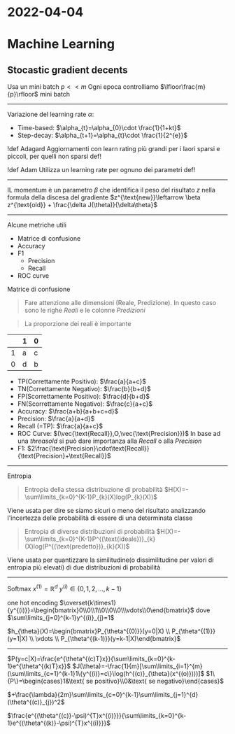 # 2022-04-04
# Machine Learning
## Stocastic gradient decents
Usa un mini batch $p<<m$
Ogni epoca controlliamo $\lfloor\frac{m}{p}\rfloor$ mini batch

---

Variazione del learning rate $\alpha$:

- Time-based: $\alpha_{t}=\alpha_{0}\cdot \frac{1}{1+kt}$
- Step-decay: $\alpha_{t+1}=\alpha_{t}\cdot \frac{1}{2^{e}}$

!def Adagard
Aggiornamenti con learn rating più grandi per i laori sparsi e piccoli, per quelli non sparsi
def!

!def Adam
Utilizza un learning rate per ognuno dei parametri
def!

---

IL momentum è un parametro $\beta$ che identifica il peso del risultato $z$ nella formula della discesa del gradiente
$z^{\text{new}}\leftarrow \beta z^{\text{old}} + \frac{\delta J(\theta)}{\delta\theta}$

---

Alcune metriche utili

- Matrice di confusione
- Accuracy
- F1
  - Precision
  - Recall
- ROC curve

Matrice di confusione

> Fare attenzione alle dimensioni (Reale, Predizione).
> In questo caso sono le righe *Reali* e le colonne *Predizioni*

> La proporzione dei reali è importante

|   | 1 | 0 |
| - | - | - |
| 1 | a | c |
| 0 | d | b |

- TP(Correttamente Positivo): $\frac{a}{a+c}$
- TN(Correttamente Negativo): $\frac{b}{b+d}$
- FP(Scorrettamente Positivo): $\frac{d}{b+d}$
- FN(Scorrettamente Negativo): $\frac{c}{a+c}$
- Accuracy: $\frac{a+b}{a+b+c+d}$
- Precision: $\frac{a}{a+d}$
- Recall (=TP): $\frac{a}{a+c}$
- ROC Curve: $(\vec{\text{Recall}},O,\vec{\text{Precision}})$
  In base ad una *threasold* si può dare importanza alla *Recall* o alla *Precision*
- F1: $2\frac{\text{Precision}\cdot\text{Recall}}{\text{Precision}+\text{Recall}}$

---

Entropia

> Entropia della stessa distribuzione di probabilità
> $H(X)=-\sum\limits_{k=0}^{K-1}P_{k}(X)log(P_{k}(X))$

Viene usata per dire se siamo sicuri o meno del risultato analizzando l'incertezza delle probabilità di essere di una determinata classe

> Entropia di diverse distribuzioni di probabilità
> $H(X)=-\sum\limits_{k=0}^{K-1}P^{(\text{ideale})}_{k}(X)log(P^{(\text{predetto})}_{k}(X))$

Viene usata per quantizzare la similitudine(o dissimilitudine per valori di entropia più elevati) di due distribuzioni di probabilità

---

Softmax
$x^{(1)}=\mathbb{R}^{d}$
$y^{(i)}\in\{0,1,2,\ldots,k-1\}$

one hot encoding
$\overset{k\times1}{y^{(i)}}=\begin{bmatrix}0\\0\\1\\0\\0\\0\\\vdots\\0\end{bmatrix}$ dove $\sum\limits_{j=0}^{k-1}y^{(i)}_{j}=1$

$h_{\theta}(X)=\begin{bmatrix}P_{\theta^{(0)}}(y=0|X) \\ P_{\theta^{(1)}}(y=1|X) \\ \vdots \\ P_{\theta^{(k-1)}}(y=k-1|X)\end{bmatrix}$

---

$P(y=c|X)=\frac{e^{\theta^{(c)T}x}}{\sum\limits_{k=0}^{k-1}e^{\theta^{(k)T}x}}$
$J(\theta)=-\frac{1}{m}[\sum\limits_{i=1}^{m}(\sum\limits_{c=1}^{k-1}1\{y^{(i)}=c\}\log(h^{(c)}_{\theta}(x^{(o)})))]$
$1\{P\}=\begin{cases}1&\text{ se positivo}\\0&\text{ se negativo}\end{cases}$

$+\frac{\lambda}{2m}\sum\limits_{c=0}^{k-1}\sum\limits_{j=1}^{d}(\theta^{(c)}_{j})^2$

$\frac{e^{(\theta^{(c)}-\psi)^{T}x^{(i)}}}{\sum\limits_{k=0}^{k-1}e^{(\theta^{(k)}-\psi)^{T}x^{(i)}}}$

